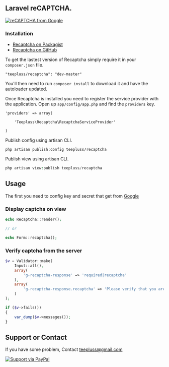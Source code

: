 ## Laravel reCAPTCHA.

[![reCAPTCHA from Google](https://www.google.com/recaptcha/intro/images/hero-recaptcha-demo.gif)](https://www.google.com/recaptcha/intro/index.html)

### Installation

- [Recaptcha on Packagist](https://packagist.org/packages/teepluss/recaptcha)
- [Recaptcha on GitHub](https://github.com/teepluss/laravel-recaptcha)

To get the lastest version of Recaptcha simply require it in your `composer.json` file.

~~~
"teepluss/recaptcha": "dev-master"
~~~

You'll then need to run `composer install` to download it and have the autoloader updated.

Once Recaptcha is installed you need to register the service provider with the application. Open up `app/config/app.php` and find the `providers` key.

~~~
'providers' => array(

    'Teepluss\Recaptcha\RecaptchaServiceProvider'

)
~~~

Publish config using artisan CLI.

~~~
php artisan publish:config teepluss/recaptcha
~~~

Publish view using artisan CLI.

~~~php
php artisan view:publish teepluss/recaptcha
~~~

## Usage

The first you need to config key and secret that get from [Google](https://www.google.com/recaptcha/intro/index.html)

### Display captcha on view

~~~php
echo Recaptcha::render();

// or

echo Form::recaptcha();
~~~

### Verify captcha from the server

~~~php
$v = Validator::make(
    Input::all(),
    array(
        'g-recaptcha-response' => 'required|recaptcha'
    ),
    array(
        'g-recaptcha-response.recaptcha' => 'Please verify that you are not a robot.'
    )
);

if ($v->fails())
{
    var_dump($v->messages());
}
~~~

## Support or Contact

If you have some problem, Contact teepluss@gmail.com

[![Support via PayPal](https://rawgithub.com/chris---/Donation-Badges/master/paypal.jpeg)](https://www.paypal.com/cgi-bin/webscr?cmd=_s-xclick&hosted_button_id=9GEC8J7FAG6JA)
